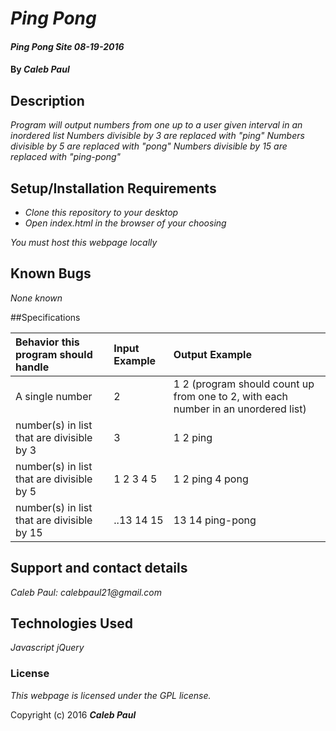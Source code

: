 # _Ping Pong_

#### _Ping Pong Site_ _08-19-2016_

#### By _**Caleb Paul**_

## Description

_Program will output numbers from one up to a user given interval in an inordered list_
_Numbers divisible by 3 are replaced with "ping"_
_Numbers divisible by 5 are replaced with "pong"_
_Numbers divisible by 15 are replaced with "ping-pong"_
## Setup/Installation Requirements

* _Clone this repository to your desktop_
* _Open index.html in the browser of your choosing_

_You must host this webpage locally_

## Known Bugs

_None known_

##Specifications

Behavior this program should handle | Input Example | Output Example
:-------|:---------------|:---------------------
A single number  |2| 1 2 (program should count up from one to 2, with each number in an unordered list)
number(s) in list that are divisible by 3|3| 1 2 ping
number(s) in list that are divisible by 5| 1 2 3 4 5| 1 2 ping 4 pong
number(s) in list that are divisible by 15 | ..13 14 15 | 13 14 ping-pong


## Support and contact details

_Caleb Paul: calebpaul21@gmail.com_

## Technologies Used

_Javascript_
_jQuery_

### License

*This webpage is licensed under the GPL license.*

Copyright (c) 2016 **_Caleb Paul_**
